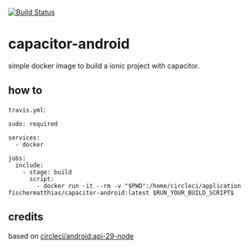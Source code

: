 [![Build Status](https://travis-ci.com/fischer-matthias/capacitor-android.svg?branch=master)](https://travis-ci.com/fischer-matthias/capacitor-android)

# capacitor-android

simple docker image to build a ionic project with capacitor.

## how to

`travis.yml`:

```
sudo: required

services:
  - docker

jobs:
  include:
    - stage: build
      script:
        - docker run -it --rm -v "$PWD":/home/circleci/application fischermatthias/capacitor-android:latest $RUN_YOUR_BUILD_SCRIPT$
```

## credits

based on [circleci/android:api-29-node](https://hub.docker.com/r/circleci/android)
